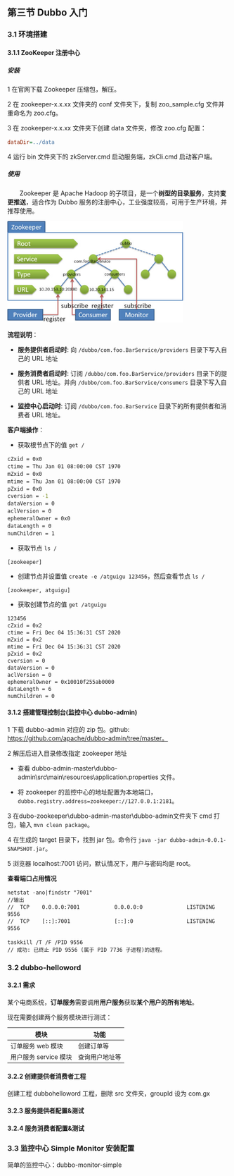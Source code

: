 ## 第三节 Dubbo 入门


### 3.1 环境搭建

#### 3.1.1 ZooKeeper 注册中心

##### 安装

1 在官网下载 Zookeeper 压缩包，解压。

2 在 zookeeper-x.x.xx 文件夹的 conf 文件夹下，复制 zoo_sample.cfg 文件并重命名为 zoo.cfg。

3 在 zookeeper-x.x.xx 文件夹下创建 data 文件夹，修改 zoo.cfg 配置：

```cfg
dataDir=../data
```

4 运行 bin 文件夹下的 zkServer.cmd 启动服务端，zkCli.cmd 启动客户端。


##### 使用

&emsp;&emsp;Zookeeper 是 Apache Hadoop 的子项目，是一个**树型的目录服务**，支持**变更推送**，适合作为 Dubbo 服务的注册中心，工业强度较高，可用于生产环境，并推荐使用。

<img src="./img9/09-zookeeper.jpg" width=400>


**流程说明**：

* **服务提供者启动时**: 向 `/dubbo/com.foo.BarService/providers` 目录下写入自己的 URL 地址

* **服务消费者启动时**: 订阅 `/dubbo/com.foo.BarService/providers` 目录下的提供者 URL 地址。并向 `/dubbo/com.foo.BarService/consumers` 目录下写入自己的 URL 地址

* **监控中心启动时**: 订阅 `/dubbo/com.foo.BarService` 目录下的所有提供者和消费者 URL 地址。

**客户端操作**：

* 获取根节点下的值 `get /`

```cmd
cZxid = 0x0
ctime = Thu Jan 01 08:00:00 CST 1970
mZxid = 0x0
mtime = Thu Jan 01 08:00:00 CST 1970
pZxid = 0x0
cversion = -1
dataVersion = 0
aclVersion = 0
ephemeralOwner = 0x0
dataLength = 0
numChildren = 1
```

* 获取节点 `ls /`

```
[zookeeper]
```

* 创建节点并设置值 `create -e /atguigu 123456`，然后查看节点 `ls /`

```
[zookeeper, atguigu]
```

* 获取创建节点的值 `get /atguigu`

```
123456
cZxid = 0x2
ctime = Fri Dec 04 15:36:31 CST 2020
mZxid = 0x2
mtime = Fri Dec 04 15:36:31 CST 2020
pZxid = 0x2
cversion = 0
dataVersion = 0
aclVersion = 0
ephemeralOwner = 0x10010f255ab0000
dataLength = 6
numChildren = 0
```

#### 3.1.2 搭建管理控制台(监控中心 dubbo-admin)  

1 下载 dubbo-admin 对应的 zip 包。github: https://github.com/apache/dubbo-admin/tree/master。

2 解压后进入目录修改指定 zookeeper 地址

* 查看 dubbo-admin-master\dubbo-admin\src\main\resources\application.properties 文件。

* 将 zookeeper 的监控中心的地址配置为本地端口，`dubbo.registry.address=zookeeper://127.0.0.1:2181`。

3 在dubo-zookeeper\dubbo-admin-master\dubbo-admin文件夹下 cmd 打包，输入 `mvn clean package`。

4 在生成的 target 目录下，找到 jar 包。命令行 `java -jar dubbo-admin-0.0.1-SNAPSHOT.jar`。

5 浏览器 localhost:7001 访问，默认情况下，用户与密码均是 root。

**查看端口占用情况**

```shell
netstat -ano|findstr "7001"
//输出
//  TCP    0.0.0.0:7001           0.0.0.0:0              LISTENING       9556
//  TCP    [::]:7001              [::]:0                 LISTENING       9556

taskkill /T /F /PID 9556
// 成功: 已终止 PID 9556 (属于 PID 7736 子进程)的进程。
```

### 3.2 dubbo-helloword

#### 3.2.1 需求

某个电商系统，**订单服务**需要调用**用户服务**获取**某个用户的所有地址**。

现在需要创建两个服务模块进行测试：

| 模块                  | 功能           |
| --------------------- | -------------- |
| 订单服务 web 模块     | 创建订单等     |
| 用户服务 service 模块 | 查询用户地址等 |


#### 3.2.2 创建提供者消费者工程


创建工程 dubbohelloword 工程，删除 src 文件夹，groupId 设为 com.gx



#### 3.2.3 服务提供者配置&测试





#### 3.2.4 服务消费者配置&测试


### 3.3 监控中心 Simple Monitor 安装配置

简单的监控中心：dubbo-monitor-simple